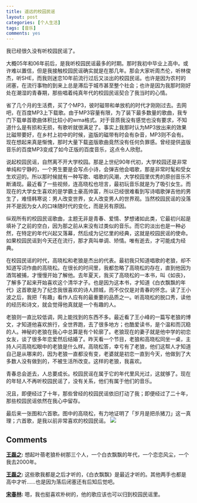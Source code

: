 ```yaml
---
title: 遥远的校园民谣
layout: post
categories: [个人生活]
tags: [音乐]
comments: yes
---
```


我已经很久没有听校园民谣了。

大概05年和06年前后，是我听校园民谣最多的时期。那时我初中毕业上高中。或许难以置信，但是我接触校园民谣确实就是在那几年。那会大家听周杰伦，听林俊杰，听SHE，而我则迷恋10年前流行过后又淡出的校园民谣。也许是因为农村的闭塞，在流行事物的到来上总是滞后于城市甚至整个社会；也许是因为我那时刚好处在潮湿的青春期，那些唱着纯真年代的校园民谣契合了我当时的心情。

省了几个月的生活费，买了个MP3，彼时磁带和单放机的时代才刚刚过去。去网吧，在百度MP3上下载歌。由于MP3容量有限，为了装下最多数量的歌曲，我专门下载单首歌曲体积比较小的wma格式。对于音质我没有感觉也没有要求，不知道什么是有损和无损，有歌听就很满足了。事实上我那时认为MP3放出来的效果比磁带要好，在乡村上初中的时候，盗版的磁带有时会有杂音，MP3则不会有。现在想起来真是惭愧，那时大量下载盗版歌曲竟然没有任何负罪感。曾经提供盗版音乐的百度MP3变成了如今正版的百度音乐，这点令人欣慰。

说起校园民谣，自然离不开大学校园。那是上世纪90年代初，大学校园还是非常单纯和宁静的，一个男生要是会写点小诗，会弹吉他会唱歌，那是非常时髦和受女生欢迎的。所以那时候就有一种写歌、唱歌的风潮，大学校园里优秀的原创音乐不断涌现。最近看了一些视频，连高晓松也坦言，最初玩音乐就是为了吸引女生。而现在的大学女生喜欢的是学霸土豪高帅富，所以已经很难看到写诗唱歌弹吉他的男生了，难怪韩寒说：男人改变世界，女人改变男人的世界观。当然校园民谣的没落并不是因为女人的口味随时代的变化，而是另有原因。

纵观所有的校园民谣歌曲，主题无非是青春、爱情、梦想诸如此类，它最初兴起是填补了之前的空白，因为那之前从来没有过类似的音乐。而它的淡出也是一种必然，在特定的年代兴起又落幕，然后成为记忆里的经典，这就是校园民谣的使命。如果校园民谣到今天还在流行，那才真叫单调、矫情。唯有逝去，才可能成为经典。

在校园民谣的时代，高晓松和老狼是杰出的代表。最初我只知道唱歌的老狼，却不知道写词作曲的高晓松。在很长的时间里，我都忽略了高晓松的存在，直到他因为酒驾被捕，才慢慢开始了解他。去年夏天，我买了高晓松的一本书，叫《如丧》，了解多了起来开始喜欢这个清华才子。也是因为这本书，才知道《白衣飘飘的年代》这首歌是为了纪念我很喜欢的诗人顾城，而不仅仅是对青春的怀念。读了王小波之后，我把「有趣」看作人应有的最重要的品质之一。听高晓松的脱口秀，读他的经历和诗文，就会觉得他真就是一个有趣的人。

老狼则一直比较低调，网上能找到的东西不多。最近看了王小峰的一篇写老狼的博文，才知道他喜欢旅行，全世界跑，去了很多地方；也酷爱读书，是个温和而沉稳的人。神秘的老狼在我心中总算是有个轮廓了。老狼现在的妻子就是他中学的初恋女友，谈了很多年恋爱然后结婚了。昨天看一个节目，老狼和高晓松同坐一桌，主持人问高晓松眼中的老狼是什么样。高晓松答，幸亏有了老狼，他们这帮人才知道自己是从哪来的，因为老狼一直都没有变，老婆就是初恋一直到今天，他做到了大多数人没有做到的，不被生活所改变。这样的老狼，我喜欢。

青春总会逝去，人总要成长。校园民谣在属于它的年代里风光过，这就够了。现在的年轻人不再听校园民谣了，没有关系，他们有属于他们的音乐。

况且，即便经过了十年，那些曾经的校园民谣依旧打动了我；即便经过了二十年，那些校园民谣依然在我心中留存。

最后来一张图和六首歌。图中的高晓松，有力地证明了「岁月是把杀猪刀」这一真理；六首歌，是我以前非常喜欢的校园民谣。
![](https://blog-1252159939.cos.ap-hongkong.myqcloud.com/gaoxiaosong.jpg)


## Comments

**[王磊之](#130 "2014-01-20 15:59:36"):** 想起叶蓓老狼朴树那三个人，一个白衣飘飘的年代，一个恋恋风尘，一个我去2000年。

**[王磊之](#131 "2014-01-20 16:02:06"):** 这些歌我都是之后才听的，《白衣飘飘》是最近才听的。其他两手也都是高中才听……也是因为落后闭塞还有后知后觉吧。

**[宋春林](#132 "2014-01-20 22:30:39"):** 嗯，我也挺喜欢朴树的，他的歌应该也可以归到校园民谣里。

